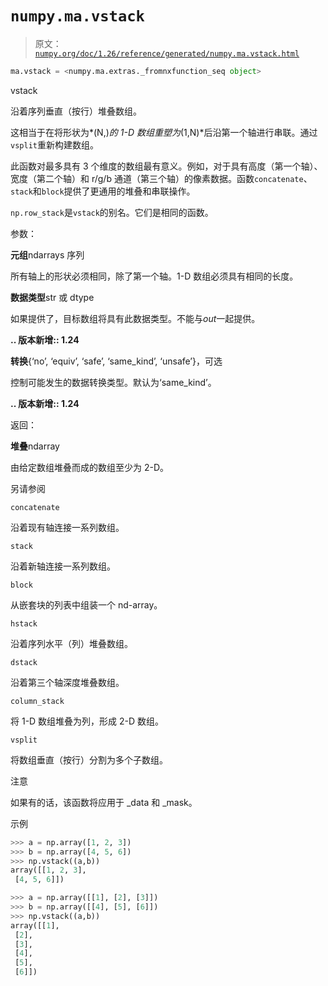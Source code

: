# `numpy.ma.vstack`

> 原文：[`numpy.org/doc/1.26/reference/generated/numpy.ma.vstack.html`](https://numpy.org/doc/1.26/reference/generated/numpy.ma.vstack.html)

```py
ma.vstack = <numpy.ma.extras._fromnxfunction_seq object>
```

vstack

沿着序列垂直（按行）堆叠数组。

这相当于在将形状为*(N,)*的 1-D 数组重塑为*(1,N)*后沿第一个轴进行串联。通过`vsplit`重新构建数组。

此函数对最多具有 3 个维度的数组最有意义。例如，对于具有高度（第一个轴）、宽度（第二个轴）和 r/g/b 通道（第三个轴）的像素数据。函数`concatenate`、`stack`和`block`提供了更通用的堆叠和串联操作。

`np.row_stack`是`vstack`的别名。它们是相同的函数。

参数：

**元组**ndarrays 序列

所有轴上的形状必须相同，除了第一个轴。1-D 数组必须具有相同的长度。

**数据类型**str 或 dtype

如果提供了，目标数组将具有此数据类型。不能与*out*一起提供。

**.. 版本新增:: 1.24**

**转换**{‘no’, ‘equiv’, ‘safe’, ‘same_kind’, ‘unsafe’}，可选

控制可能发生的数据转换类型。默认为‘same_kind’。

**.. 版本新增:: 1.24**

返回：

**堆叠**ndarray

由给定数组堆叠而成的数组至少为 2-D。

另请参阅

`concatenate`

沿着现有轴连接一系列数组。

`stack`

沿着新轴连接一系列数组。

`block`

从嵌套块的列表中组装一个 nd-array。

`hstack`

沿着序列水平（列）堆叠数组。

`dstack`

沿着第三个轴深度堆叠数组。

`column_stack`

将 1-D 数组堆叠为列，形成 2-D 数组。

`vsplit`

将数组垂直（按行）分割为多个子数组。

注意

如果有的话，该函数将应用于 _data 和 _mask。

示例

```py
>>> a = np.array([1, 2, 3])
>>> b = np.array([4, 5, 6])
>>> np.vstack((a,b))
array([[1, 2, 3],
 [4, 5, 6]]) 
```

```py
>>> a = np.array([[1], [2], [3]])
>>> b = np.array([[4], [5], [6]])
>>> np.vstack((a,b))
array([[1],
 [2],
 [3],
 [4],
 [5],
 [6]]) 
```
